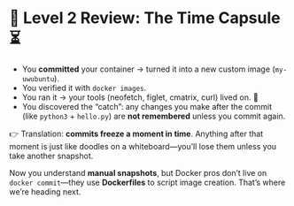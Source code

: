 # 📝 **Level 2 Review: The Time Capsule ⏳**

* You **committed** your container → turned it into a new custom image (`my-uwubuntu`).
* You verified it with `docker images`.
* You ran it → your tools (neofetch, figlet, cmatrix, curl) lived on. 🎉
* You discovered the “catch”: any changes you make after the commit (like `python3` + `hello.py`) are **not remembered** unless you commit again.

👉 Translation: **commits freeze a moment in time**. Anything after that moment is just like doodles on a whiteboard—you’ll lose them unless you take another snapshot.

Now you understand **manual snapshots**, but Docker pros don’t live on `docker commit`—they use **Dockerfiles** to script image creation. That’s where we’re heading next.

